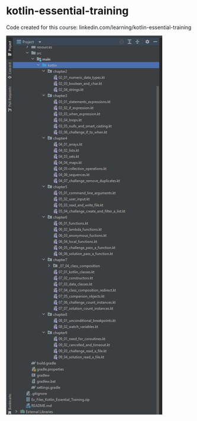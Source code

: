 # kotlin-essential-training
Code created for this course: linkedin.com/learning/kotlin-essential-training

![img.png](img.png)
